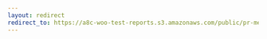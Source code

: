 ```yaml
---
layout: redirect
redirect_to: https://a8c-woo-test-reports.s3.amazonaws.com/public/pr-merge/44112/api/index.html
---
```

